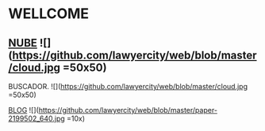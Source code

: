 # WELLCOME

## [NUBE](https://ciudaddelabogado.org) ![](https://github.com/lawyercity/web/blob/master/cloud.jpg =50x50)  

BUSCADOR.  ![](https://github.com/lawyercity/web/blob/master/cloud.jpg =50x50)

[BLOG](https://ciudaddelabogado.org/index.php/apps/cms_pico/pico/lab) ![](https://github.com/lawyercity/web/blob/master/paper-2199502_640.jpg =10x)  
